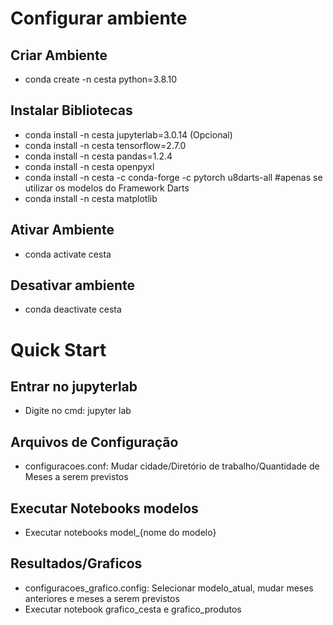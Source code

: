 # Configurar ambiente 
## Criar Ambiente
- conda create -n cesta python=3.8.10  
## Instalar Bibliotecas
- conda install -n cesta jupyterlab=3.0.14 (Opcional)
- conda install -n cesta tensorflow=2.7.0	
- conda install -n cesta pandas=1.2.4
- conda install -n cesta openpyxl
- conda install -n cesta -c conda-forge -c pytorch u8darts-all   #apenas se utilizar os modelos do Framework Darts
- conda install -n cesta matplotlib
## Ativar Ambiente
- conda activate cesta
## Desativar ambiente
- conda deactivate cesta

# Quick Start		
## Entrar no jupyterlab
- Digite no cmd: jupyter lab
## Arquivos de Configuração
- configuracoes.conf: Mudar cidade/Diretório de trabalho/Quantidade de Meses a serem previstos
## Executar Notebooks modelos
- Executar notebooks model_{nome do modelo}
## Resultados/Graficos
- configuracoes_grafico.config: Selecionar modelo_atual, mudar meses anteriores e meses a serem previstos
- Executar notebook grafico_cesta e grafico_produtos